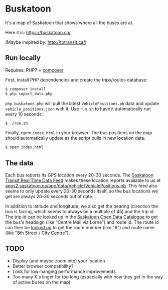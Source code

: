 # Buskatoon

It's a map of Saskatoon that shows where all the buses are at.

Here it is: https://buskatoon.ca/

(Maybe inspired by: http://totransit.ca/)

## Run locally

Requires: PHP7 + [composer](https://getcomposer.org/)

First, install PHP dependencies and create the trips/routes database:

```bash
$ composer install
$ php import_data.php
```

`php buskatoon.php` will pull the latest `VehiclePositions.pb` data and update `vehicle_positions.json` with it. Use `run.sh` to have it automatically run every 10 seconds:

```bash
$ ./run.sh
```

Finally, open `index.html` in your browser. The bus positions on the map should automatically update as the script pulls in new location data.

```bash
$ open index.html
```

## The data

Each bus reports its GPS location every 20-30 seconds. The [Saskatoon Transit Real Time Data Feed](https://www.saskatoon.ca/moving-around/transit/open-data-saskatoon-transit) makes these location reports available to us at [apps2.saskatoon.ca/app/data/Vehicle/VehiclePositions.pb](http://apps2.saskatoon.ca/app/data/Vehicle/VehiclePositions.pb). This feed also seems to only update every 20-30 seconds itself, so the bus locations we get are always 20-30 seconds out of date.

In addition to latitude and longitude, we also get the bearing (direction the bus is facing, which seems to always be a multiple of 45) and the trip id. The trip id can be looked up in the [Saskatoon Open Data Catalogue](http://opendata-saskatoon.cloudapp.net/DataBrowser/SaskatoonOpenDataCatalogueBeta/TransitTrips#param=NOFILTER--DataView--Results) to get the bus's headsign (like "Centre Mall via Lorne") and route id. The route id can then be [looked up](http://opendata-saskatoon.cloudapp.net/DataBrowser/SaskatoonOpenDataCatalogueBeta/TransitRoutes#param=NOFILTER--DataView--Results) to get the route number (like "8") and route name (like "8th Street / City Centre").

## TODO

* Display (and maybe zoom into) your location
* Better browser compatibility?
* Look for low-hanging performance improvements
* Too many X's linger for too long (especially with how they get in the way of active buses on the map)
